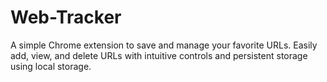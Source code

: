 # Web-Tracker
A simple Chrome extension to save and manage your favorite URLs. Easily add, view, and delete URLs with intuitive controls and persistent storage using local storage.
